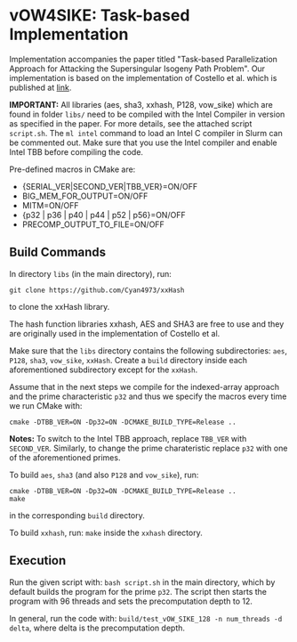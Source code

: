 # vOW4SIKE: Task-based Implementation

Implementation accompanies the paper titled "Task-based Parallelization Approach for Attacking the Supersingular Isogeny Path Problem".
Our implementation is based on the implementation of Costello et al. which is published at [link](https://github.com/microsoft/vOW4SIKE).

**IMPORTANT:** 
All libraries (aes, sha3, xxhash, P128, vow_sike) which are found in folder `libs/` need to be compiled with the Intel Compiler in version as specified in the paper. 
For more details, see the attached script `script.sh`.
The `ml intel` command to load an Intel C compiler in Slurm can be commented out. 
Make sure that you use the Intel compiler and enable Intel TBB before compiling the code.

Pre-defined macros in CMake are:
- {SERIAL_VER|SECOND_VER|TBB_VER}=ON/OFF
- BIG_MEM_FOR_OUTPUT=ON/OFF
- MITM=ON/OFF
- {p32 | p36 | p40 | p44 | p52 | p56}=ON/OFF
- PRECOMP_OUTPUT_TO_FILE=ON/OFF

## Build Commands
In directory `libs` (in the main directory), run:
```
git clone https://github.com/Cyan4973/xxHash
```
to clone the xxHash library.

The hash function libraries xxhash, AES and SHA3 are free to use and they are originally used in the implementation of Costello et al.

Make sure that the `libs` directory contains the following subdirectories: `aes`, `P128`, `sha3`, `vow_sike`, `xxHash`.
Create a `build` directory inside each aforementioned subdirectory except for the `xxHash`.

Assume that in the next steps we compile for the indexed-array approach and the prime characteristic `p32` and thus we specify the macros every time we run CMake with:
```
cmake -DTBB_VER=ON -Dp32=ON -DCMAKE_BUILD_TYPE=Release ..
```
**Notes:** To switch to the Intel TBB approach, replace `TBB_VER` with `SECOND_VER`.  Similarly, to change the prime charateristic replace `p32` with one of the aforementioned primes.

To build `aes`, `sha3` (and also `P128` and `vow_sike`), run:
```
cmake -DTBB_VER=ON -Dp32=ON -DCMAKE_BUILD_TYPE=Release ..
make
```
in the corresponding `build` directory.

To build `xxhash`, run:
`make` inside the `xxhash` directory.

## Execution
Run the given script with:
`bash script.sh`
in the main directory, which by default builds the program for the prime `p32`.
The script then starts the program with 96 threads and sets the precomputation depth to 12. 

In general, run the code with:
`build/test_vOW_SIKE_128 -n num_threads -d delta`, where delta is the precomputation depth.
